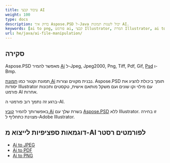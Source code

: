 ```yaml
---
title: עיבוד קבצי AI
weight: 100
type: docs
description: בדוק איך Aspose.PSD ל-Java יכול לשנות תמונות AI.
keywords: [ai to png, פורמט ai, קבצי Illustrator, המרת Illustrator, ai to pdf, ai to jpeg, ai to tiff, ai to psd, api עבור psd, java, קוד לדוגמא]
url: he/java/ai-file-manipulation/
---
```


## **סקירה**
Aspose.PSD מאפשר להמיר [Ai](/psd/he/net/ai-adobe-illustrator-format/) ל-Jpeg, Jpeg2000, Png, Tiff, Pdf, Gif, [Psd](https://reference.aspose.com/psd/java/com.aspose.psd.fileformats.psd/psdimage/) ו-Bmp.

תמונת וקטור כמו [תמונת Ai](https://reference.aspose.com/psd/java/com.aspose.psd.fileformats.ai/aiimage) נבנית מקווים וצורות. Aspose.PSD תומך ביכולת להציג את יסודות Illustrator עם מילוי וקו שונים ועם משקל מותאם אישית, טקסטים ותכונות פורמט AI אחרות.

ברגע זה נתמך רוב פורמטי ה-AI.

באפשרותך להמיר [קובץ Ai](/psd/he/net/ai-adobe-illustrator-format/) בשרת שלך עם [Aspose.PSD](https://products.aspose.com/psd/java) ללא Illustrator. זו בחירה מצוינת כתחליף ל-Adobe Illustrator.

## **דוגמאות ספציפיות לייצוא מ-AI לפורמטים רסטר**
- [Ai to JPEG](/psd/he/java/convert/ai-to-jpg/)
- [Ai to PDF](/psd/he/java/convert/ai-to-pdf/)
- [Ai to PNG](/psd/he/java/convert/ai-to-png/)
